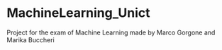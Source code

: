# MachineLearning_Unict
Project for the exam of Machine Learning made by Marco Gorgone and Marika Buccheri 
